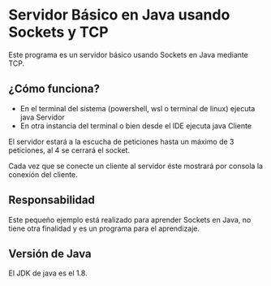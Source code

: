 # Servidor Básico en Java usando Sockets y TCP

Este programa es un servidor básico usando Sockets en Java mediante TCP.

## ¿Cómo funciona?

* En el terminal del sistema (powershell, wsl o terminal de linux) ejecuta java Servidor
* En otra instancia del terminal o bien desde el IDE ejecuta java Cliente

El servidor estará a la escucha de peticiones hasta un máximo de 3 peticiones, al 4 se cerrará el socket.

Cada vez que se conecte un cliente al servidor éste mostrará por consola la conexión del cliente.

## Responsabilidad

Este pequeño ejemplo está realizado para aprender Sockets en Java, no tiene otra finalidad y es un programa para el aprendizaje.

## Versión de Java

El JDK de java es el 1.8.
